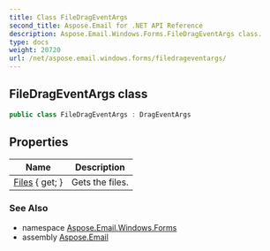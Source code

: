 ```yaml
---
title: Class FileDragEventArgs
second_title: Aspose.Email for .NET API Reference
description: Aspose.Email.Windows.Forms.FileDragEventArgs class. 
type: docs
weight: 20720
url: /net/aspose.email.windows.forms/filedrageventargs/
---
```

## FileDragEventArgs class

```csharp
public class FileDragEventArgs : DragEventArgs
```

## Properties

| Name | Description |
| --- | --- |
| [Files](../../aspose.email.windows.forms/filedrageventargs/files/) { get; } | Gets the files. |

### See Also

* namespace [Aspose.Email.Windows.Forms](../../aspose.email.windows.forms/)
* assembly [Aspose.Email](../../)


